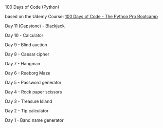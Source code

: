 100 Days of Code (Python) 

based on the Udemy Course: [100 Days of Code - The Python Pro Bootcamp](https://www.udemy.com/course/100-days-of-code/)



Day 11 (Capstone) - Blackjack

Day 10 - Calculator

Day 9 - Blind auction

Day 8 - Caesar cipher

Day 7 - Hangman

Day 6 - Reeborg Maze

Day 5 - Password generator

Day 4 - Rock paper scissors

Day 3 - Treasure Island

Day 2 - Tip calculator

Day 1 - Band name generator